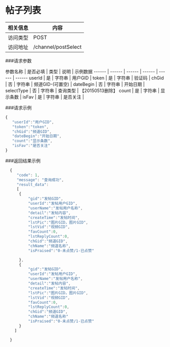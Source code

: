 # 帖子列表
 相关信息 | 内容
 ------ | ------
 访问类型 | POST
 访问地址 | /channel/postSelect

###请求参数

 参数名称 | 是否必填 | 类型 | 说明 | 示例数据
 ------ | ------ | ------ | ------ | ------ | ------
 userId | 是 | 字符串 | 用户GID | 
 token | 是 | 字符串 | 验证码 | 
 chGid | 否 | 字符串 | 频道GID-(可置空) | 
 dateBegin | 否 | 字符串 | 开始日期 | 
 selectType | 否 | 字符串 | 查询类型 | 【20150513删除】
 count | 是 | 字符串 | 显示条数 | 
 isFav | 是 | 字符串 | 是否关注 | 

###请求示例
```javascript
{
   "userId":"用户GID",
   "token":"token",
   "chGid":"频道GID",
   "dateBegin":"开始日期",
   "count":"显示条数",
   "isFav":"是否关注"
}
```

###返回结果示例

```javascript
  {
     "code": 1,
     "message": "查询成功",
     "result_data":
     [
      {
          "gid":"发帖GID",
          "userId":"发帖用户GID",
          "userName":"发帖用户名称",
          "detail":"发帖内容",
          "createTime":"发帖时间",
          "lstPic":"图片GID，图片GID",
          "lstVid":"视频GID",
          "favCount":0,
          "lstReplyCount":0,
          "chGid":"频道GID",
          "chName":"频道名称",
          "isPraised":"0-未点赞/1-已点赞"

      },
      {
          "gid":"发帖GID",
          "userId":"发帖用户GID",
          "userName":"发帖用户名称",
          "detail":"发帖内容",
          "createTime":"发帖时间",
          "lstPic":"图片GID，图片GID",
          "lstVid":"视频GID",
          "favCount":0,
          "lstReplyCount":0,
          "chGid":"频道GID",
          "chName":"频道名称"
          "isPraised":"0-未点赞/1-已点赞"
      }
    ]

  }



```
